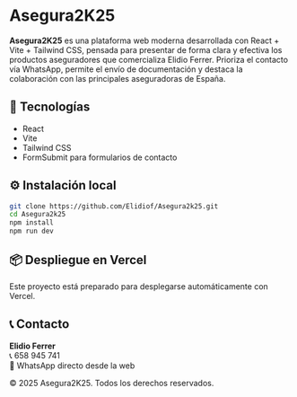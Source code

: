 # Asegura2K25

**Asegura2K25** es una plataforma web moderna desarrollada con React + Vite + Tailwind CSS, pensada para presentar de forma clara y efectiva los productos aseguradores que comercializa Elidio Ferrer. Prioriza el contacto vía WhatsApp, permite el envío de documentación y destaca la colaboración con las principales aseguradoras de España.

## 🚀 Tecnologías
- React
- Vite
- Tailwind CSS
- FormSubmit para formularios de contacto

## ⚙️ Instalación local
```bash
git clone https://github.com/Elidiof/Asegura2k25.git
cd Asegura2k25
npm install
npm run dev
```

## 📦 Despliegue en Vercel
Este proyecto está preparado para desplegarse automáticamente con Vercel.

## 📞 Contacto
**Elidio Ferrer**  
📞 658 945 741  
💬 WhatsApp directo desde la web

© 2025 Asegura2K25. Todos los derechos reservados.
